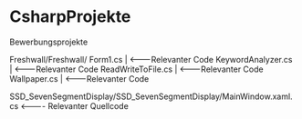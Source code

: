 # CsharpProjekte
Bewerbungsprojekte

Freshwall/Freshwall/
Form1.cs                | <---Relevanter Code
KeywordAnalyzer.cs      | <---Relevanter Code
ReadWriteToFile.cs      | <---Relevanter Code
Wallpaper.cs            | <---Relevanter Code

SSD_SevenSegmentDisplay/SSD_SevenSegmentDisplay/MainWindow.xaml.cs <---- Relevanter Quellcode
